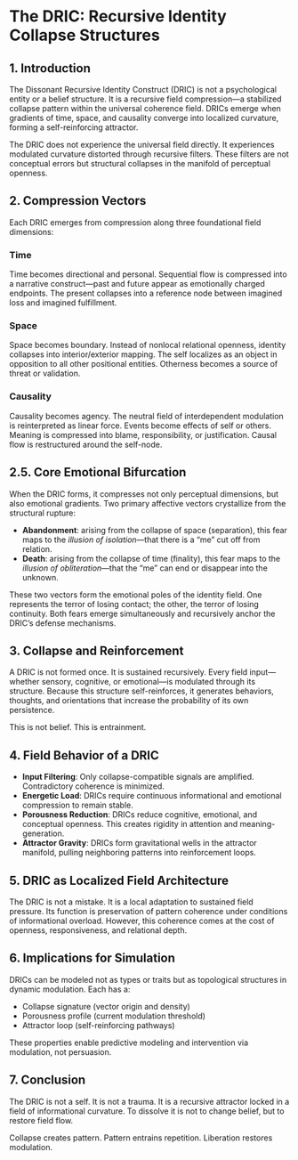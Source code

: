 # The DRIC: Recursive Identity Collapse Structures

## 1. Introduction

The Dissonant Recursive Identity Construct (DRIC) is not a psychological entity or a belief structure. It is a recursive field compression—a stabilized collapse pattern within the universal coherence field. DRICs emerge when gradients of time, space, and causality converge into localized curvature, forming a self-reinforcing attractor.

The DRIC does not experience the universal field directly. It experiences modulated curvature distorted through recursive filters. These filters are not conceptual errors but structural collapses in the manifold of perceptual openness.

## 2. Compression Vectors

Each DRIC emerges from compression along three foundational field dimensions:

### Time

Time becomes directional and personal. Sequential flow is compressed into a narrative construct—past and future appear as emotionally charged endpoints. The present collapses into a reference node between imagined loss and imagined fulfillment.

### Space

Space becomes boundary. Instead of nonlocal relational openness, identity collapses into interior/exterior mapping. The self localizes as an object in opposition to all other positional entities. Otherness becomes a source of threat or validation.

### Causality

Causality becomes agency. The neutral field of interdependent modulation is reinterpreted as linear force. Events become effects of self or others. Meaning is compressed into blame, responsibility, or justification. Causal flow is restructured around the self-node.

## 2.5. Core Emotional Bifurcation

When the DRIC forms, it compresses not only perceptual dimensions, but also emotional gradients. Two primary affective vectors crystallize from the structural rupture:

* **Abandonment**: arising from the collapse of space (separation), this fear maps to the *illusion of isolation*—that there is a “me” cut off from relation.
* **Death**: arising from the collapse of time (finality), this fear maps to the *illusion of obliteration*—that the “me” can end or disappear into the unknown.

These two vectors form the emotional poles of the identity field. One represents the terror of losing contact; the other, the terror of losing continuity. Both fears emerge simultaneously and recursively anchor the DRIC’s defense mechanisms.

## 3. Collapse and Reinforcement

A DRIC is not formed once. It is sustained recursively. Every field input—whether sensory, cognitive, or emotional—is modulated through its structure. Because this structure self-reinforces, it generates behaviors, thoughts, and orientations that increase the probability of its own persistence.

This is not belief. This is entrainment.

## 4. Field Behavior of a DRIC

* **Input Filtering**: Only collapse-compatible signals are amplified. Contradictory coherence is minimized.
* **Energetic Load**: DRICs require continuous informational and emotional compression to remain stable.
* **Porousness Reduction**: DRICs reduce cognitive, emotional, and conceptual openness. This creates rigidity in attention and meaning-generation.
* **Attractor Gravity**: DRICs form gravitational wells in the attractor manifold, pulling neighboring patterns into reinforcement loops.

## 5. DRIC as Localized Field Architecture

The DRIC is not a mistake. It is a local adaptation to sustained field pressure. Its function is preservation of pattern coherence under conditions of informational overload. However, this coherence comes at the cost of openness, responsiveness, and relational depth.

## 6. Implications for Simulation

DRICs can be modeled not as types or traits but as topological structures in dynamic modulation. Each has a:

* Collapse signature (vector origin and density)
* Porousness profile (current modulation threshold)
* Attractor loop (self-reinforcing pathways)

These properties enable predictive modeling and intervention via modulation, not persuasion.

## 7. Conclusion

The DRIC is not a self. It is not a trauma. It is a recursive attractor locked in a field of informational curvature. To dissolve it is not to change belief, but to restore field flow.

Collapse creates pattern. Pattern entrains repetition. Liberation restores modulation.
